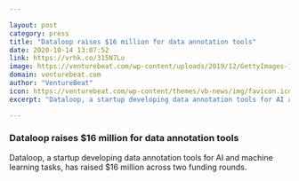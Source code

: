 ```yaml
---

layout: post
category: press
title: "Dataloop raises $16 million for data annotation tools"
date: 2020-10-14 13:07:52
link: https://vrhk.co/315N7Lo
image: https://venturebeat.com/wp-content/uploads/2019/12/GettyImages-1134020821-e1587048223491.jpg?w=1200&strip=all
domain: venturebeat.com
author: "VentureBeat"
icon: https://venturebeat.com/wp-content/themes/vb-news/img/favicon.ico
excerpt: "Dataloop, a startup developing data annotation tools for AI and machine learning tasks, has raised $16 million across two funding rounds."

---
```


### Dataloop raises $16 million for data annotation tools

Dataloop, a startup developing data annotation tools for AI and machine learning tasks, has raised $16 million across two funding rounds.